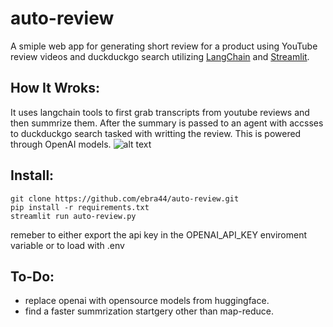 # auto-review 
A smiple web app for generating short review for a product using YouTube review videos and duckduckgo search utilizing [LangChain](https://github.com/langchain-ai/langchain) and [Streamlit](https://github.com/streamlit/streamlit).



## How It Wroks:
It uses langchain tools to first grab transcripts from youtube reviews and then summrize them. After the summary is passed to an agent with accsses to duckduckgo search tasked with writting the review. This is powered through OpenAI models. 
![alt text](https://github.com/ebra44/auto-review/main/answer.png?raw=true)

## Install: 
```
git clone https://github.com/ebra44/auto-review.git
pip install -r requirements.txt
streamlit run auto-review.py
```
remeber to either export the api key in the OPENAI_API_KEY enviroment variable or to load with .env

## To-Do: 
- replace openai with opensource models from huggingface.
- find a faster summrization startgery other than map-reduce.
  
